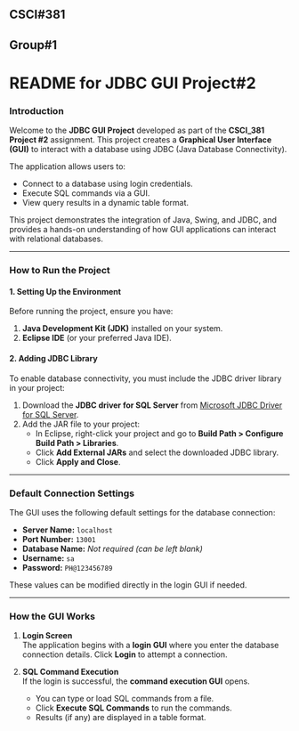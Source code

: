 ## CSCI#381 
## Group#1

# README for JDBC GUI Project#2

### **Introduction**
Welcome to the **JDBC GUI Project** developed as part of the **CSCI_381 Project #2** assignment. This project creates a **Graphical User Interface (GUI)** to interact with a database using JDBC (Java Database Connectivity). 

The application allows users to:
- Connect to a database using login credentials.
- Execute SQL commands via a GUI.
- View query results in a dynamic table format.

This project demonstrates the integration of Java, Swing, and JDBC, and provides a hands-on understanding of how GUI applications can interact with relational databases.

---

### **How to Run the Project**

#### **1. Setting Up the Environment**
Before running the project, ensure you have:
1. **Java Development Kit (JDK)** installed on your system.
2. **Eclipse IDE** (or your preferred Java IDE).

#### **2. Adding JDBC Library**
To enable database connectivity, you must include the JDBC driver library in your project:
1. Download the **JDBC driver for SQL Server** from [Microsoft JDBC Driver for SQL Server](https://learn.microsoft.com/en-us/sql/connect/jdbc/microsoft-jdbc-driver-for-sql-server).
2. Add the JAR file to your project:
   - In Eclipse, right-click your project and go to **Build Path > Configure Build Path > Libraries**.
   - Click **Add External JARs** and select the downloaded JDBC library.
   - Click **Apply and Close**.

---

### **Default Connection Settings**
The GUI uses the following default settings for the database connection:

- **Server Name:** `localhost`
- **Port Number:** `13001`
- **Database Name:** *Not required (can be left blank)*  
- **Username:** `sa`  
- **Password:** `PH@123456789`

These values can be modified directly in the login GUI if needed.

---

### **How the GUI Works**

1. **Login Screen**  
   The application begins with a **login GUI** where you enter the database connection details. Click **Login** to attempt a connection.

2. **SQL Command Execution**  
   If the login is successful, the **command execution GUI** opens.  
   - You can type or load SQL commands from a file.  
   - Click **Execute SQL Commands** to run the commands.  
   - Results (if any) are displayed in a table format.
